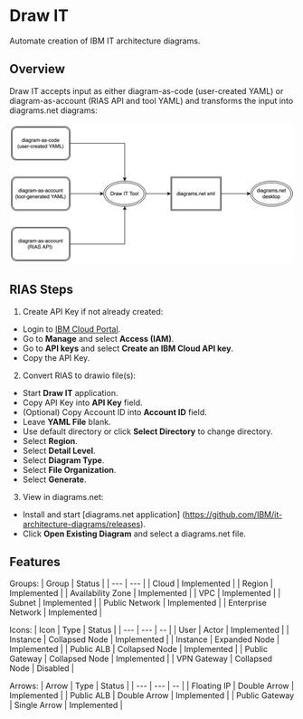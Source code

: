 # Draw IT
Automate creation of IBM IT architecture diagrams.

## Overview

Draw IT accepts input as either diagram-as-code (user-created YAML) or diagram-as-account (RIAS API and tool YAML) and transforms the input into diagrams.net diagrams:

![DrawIT Flow](/images/drawitFlow.png "DrawIT Flow")

## RIAS Steps

1. Create API Key if not already created:
- Login to [IBM Cloud Portal](https://cloud.ibm.com/).
- Go to **Manage** and select **Access (IAM)**.
- Go to **API keys** and select **Create an IBM Cloud API key**.
- Copy the API Key.
2. Convert RIAS to drawio file(s):
- Start **Draw IT** application.
- Copy API Key into **API Key** field.
- (Optional) Copy Account ID into **Account ID** field.
- Leave **YAML File** blank.
- Use default directory or click **Select Directory** to change directory.
- Select **Region**.
- Select **Detail Level**.
- Select **Diagram Type**.
- Select **File Organization**.
- Select **Generate**.
3. View in diagrams.net:
- Install and start [diagrams.net application]
(https://github.com/IBM/it-architecture-diagrams/releases).
- Click **Open Existing Diagram** and select a diagrams.net file.

## Features

Groups:
| Group | Status | 
| --- | --- |
| Cloud | Implemented |
| Region | Implemented |
| Availability Zone | Implemented |
| VPC | Implemented |
| Subnet | Implemented |
| Public Network | Implemented |
| Enterprise Network | Implemented |

Icons:
| Icon | Type | Status | 
| --- | --- | -- |
| User | Actor | Implemented |
| Instance | Collapsed Node | Implemented |
| Instance | Expanded Node | Implemented |
| Public ALB | Collapsed Node | Implemented |
| Public Gateway | Collapsed Node | Implemented |
| VPN Gateway | Collapsed Node | Disabled |

Arrows:
| Arrow | Type | Status | 
| --- | --- | -- |
| Floating IP | Double Arrow | Implemented |
| Public ALB | Double Arrow | Implemented |
| Public Gateway | Single Arrow | Implemented |

